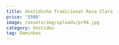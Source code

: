 ```yaml
---
title: Vestidinho Tradicional Rosa Claro
price: '5500'
image: /assets/img/uploads/pr94.jpg
category: Vestidos
tag: Daminhas
---
```


